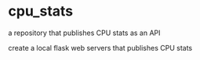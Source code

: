 # cpu_stats
a repository that publishes CPU stats as an API

create a local flask web servers that publishes CPU stats